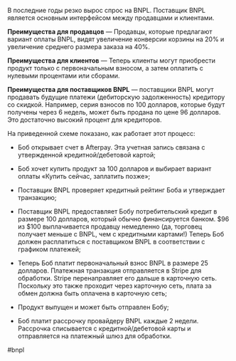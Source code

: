 
В последние годы резко вырос спрос на BNPL. Поставщик BNPL является основным интерфейсом между продавцами и клиентами.

**Преимущества для продавцов** — Продавцы, которые предлагают вариант оплаты BNPL, видят увеличение конверсии корзины на 20% и увеличение среднего размера заказа на 40%. 

**Преимущества для клиентов** — Теперь клиенты могут приобрести продукт только с первоначальным взносом, а затем оплатить с нулевыми процентами или сборами.

**Преимущества для поставщиков BNPL** — поставщики BNPL могут продавать будущие платежи (дебиторскую задолженность) кредитору со скидкой. Например, серия взносов по 100 долларов, которые будут получены через 6 недель, может быть продана по цене 96 долларов. Это достаточно высокий процент для кредиторов.

На приведенной схеме показано, как работает этот процесс:

- Боб открывает счет в Afterpay. Эта учетная запись связана с утвержденной кредитной/дебетовой картой;

- Боб хочет купить продукт за 100 долларов и выбирает вариант оплаты «Купить сейчас, заплатить позже»;

- Поставщик BNPL проверяет кредитный рейтинг Боба и утверждает транзакцию;

- Поставщик BNPL предоставляет Бобу потребительский кредит в размере 100 долларов, который обычно финансируется банком. $96 из $100 выплачивается продавцу немедленно (да, торговец получает меньше с BNPL, чем с кредитными картами!) Теперь Боб должен расплатиться с поставщиком BNPL в соответствии с графиком платежей;

- Теперь Боб платит первоначальный взнос BNPL в размере 25 долларов. Платежная транзакция отправляется в Stripe для обработки. Stripe перенаправляет его дальше в карточную сеть. Поскольку это также проходит через карточную сеть, плата за обмен должна быть оплачена в карточную сеть;

- Продукт выпущен и может быть отправлен Бобу;

- Боб платит рассрочку провайдеру BNPL каждые 2 недели. Рассрочка списывается с кредитной/дебетовой карты и отправляется на платежный шлюз для обработки. 

#bnpl 